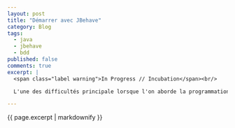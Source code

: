 ```yaml
---
layout: post
title: "Démarrer avec JBehave"
category: Blog
tags:
  - java
  - jbehave
  - bdd
published: false
comments: true
excerpt: |
  <span class="label warning">In Progress // Incubation</span><br/>

  L'une des difficultés principale lorsque l'on aborde la programmation par évènement est qu'il faut changer sa manière de penser: l'appel d'une méthode ne renvoie pas de résultat. Lorsque le résultat est disponible celui-ci est à son tour publié sur un bus ou fournit à une fonction de rappel passée en paramètre lors de l'appel. C'est cette dernière option que nous allons aborder dans cet article: la programmation par continuation.

---
```


{{ page.excerpt | markdownify }}

